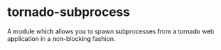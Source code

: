 tornado-subprocess
==================

A module which allows you to spawn subprocesses from a tornado web application in a non-blocking fashion.
